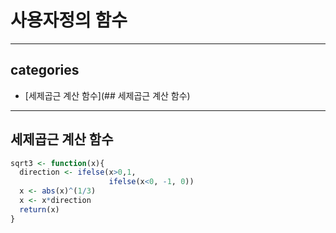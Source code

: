 # 사용자정의 함수

---

## categories
* [세제곱근 계산 함수](## 세제곱근 계산 함수)

---



## 세제곱근 계산 함수
```r
sqrt3 <- function(x){
  direction <- ifelse(x>0,1,
                      ifelse(x<0, -1, 0))
  x <- abs(x)^(1/3)
  x <- x*direction
  return(x)
}
```
